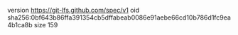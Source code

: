 version https://git-lfs.github.com/spec/v1
oid sha256:0bf643b86ffa391354cb5dffabeab0086e91aebe66cd10b786d1fc9ea4b1ca8b
size 159
